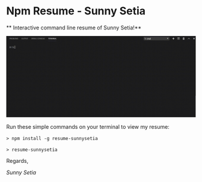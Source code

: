 # Npm Resume - Sunny Setia

** Interactive command line resume of Sunny Setia!**

![](npmresumesunnysetia.gif)


Run these simple commands on your terminal to view my resume:

```
> npm install -g resume-sunnysetia
```

```
> resume-sunnysetia
```


Regards,

*Sunny Setia*
